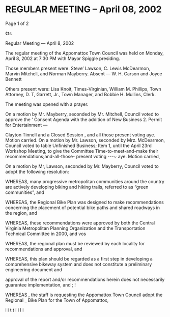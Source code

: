 # REGULAR MEETING – April 08, 2002

Page 1 of 2

¢ts

Regular Meeting — April 8, 2002

The regular meeting of the Appomattox Town Council was held on Monday, April 8,
2002 at 7:30 PM with Mayor Spiggle presiding.

Those members present were: Steve’ Lawson, C. Lewis McDearmon, Marvin Mitchell,
and Norman Mayberry. Absent — W. H. Carson and Joyce Bennett

Others present were: Lisa Knoit, Times-Virginian, William M. Phillips, Town Attorney,
D. T, Garrett, Jr., Town Manager, and Bobbie H. Mullins, Clerk.

The meeting was opened with a prayer.

On a motion by Mr. Mayberry, seconded by Mr. Mitchell, Council voted to approve the ’
Consent Agenda with the addition of New Business 2. Permit for Entertainment —

Clayton Tinnell and a Closed Session , and all those present voting aye. Motion carried.
On a motion by Mr. Lawson, seconded by Mrz. McDearmon, Council voted to table
Unfinished Business; Item 1, until the April 23rd Workshop Meeting, to give the
Committee Time-to-meet-and-make their recommendations;and-all-those- present voting ---~
aye. Motion carried,

On a motion by Mr, Lawson, seconded by Mr. Mayberry, Council voted to adopt the
following resolution:

WHEREAS, many progressive metropolitan communities around the country are actively
developing biking and hiking trails, referred to as “green communities”, and

WHEREAS, the Regional Bike Plan was designed to make recommendations concerning
the placement of potential bike paths and shared roadways in the region, and

WHEREAS, these recommendations were approved by both the Central Virginia
Metropolitan Planning Organization and the Transportation Technical Committee in
2000, and vos

WHEREAS, the regional plan must be reviewed by each locality for recommendations
and approval, and

WHEREAS, this plan should be regarded as a first step in developing a comprehensive
bikeway system and does not constitute a preliminary engineering document and

approval of the report and/or recommendations herein does not necessarily guarantee
implementation, and ; !

WHEREAS , the staff is requesting the Appomattox Town Council adopt the Regional
_ Bike Plan for the Town of Appomattox,

i
i
t
t
i
i
I
i
